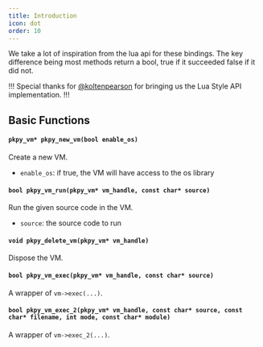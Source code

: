 ```yaml
---
title: Introduction
icon: dot
order: 10
---
```


We take a lot of inspiration from the lua api for these bindings.
The key difference being most methods return a bool, 
true if it succeeded false if it did not.

!!!
Special thanks for [@koltenpearson](https://github.com/koltenpearson) for bringing us the Lua Style API implementation.
!!!

## Basic Functions

#### `pkpy_vm* pkpy_new_vm(bool enable_os)`

Create a new VM.

+ `enable_os`: if true, the VM will have access to the os library

#### `bool pkpy_vm_run(pkpy_vm* vm_handle, const char* source)`

Run the given source code in the VM.

+ `source`: the source code to run

#### `void pkpy_delete_vm(pkpy_vm* vm_handle)`

Dispose the VM.

#### `bool pkpy_vm_exec(pkpy_vm* vm_handle, const char* source)`

A wrapper of `vm->exec(...)`.

#### `bool pkpy_vm_exec_2(pkpy_vm* vm_handle, const char* source, const char* filename, int mode, const char* module)`

A wrapper of `vm->exec_2(...)`.